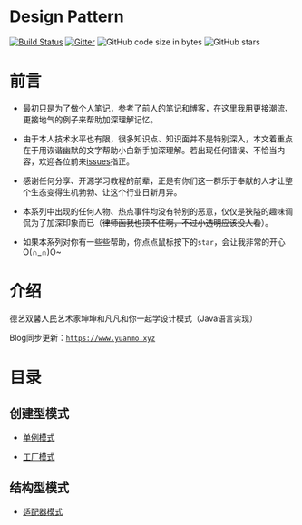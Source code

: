 # Design Pattern

[![Build Status](https://travis-ci.org/Matthew-Han/java-design-pattern.svg?branch=master)](https://travis-ci.org/Matthew-Han/java-design-pattern)
[![Gitter](https://badges.gitter.im/情感交流地带/community.svg)](https://gitter.im/情感交流地带/community?utm_source=badge&utm_medium=badge&utm_campaign=pr-badge)
![GitHub code size in bytes](https://img.shields.io/github/languages/code-size/matthew-han/java-design-pattern?color=%23CC99CC)
![GitHub stars](https://img.shields.io/github/stars/Matthew-Han/java-design-pattern?label=star&style=social)
# 前言

-	最初只是为了做个人笔记，参考了前人的笔记和博客，在这里我用更接潮流、更接地气的例子来帮助加深理解记忆。

-	由于本人技术水平也有限，很多知识点、知识面并不是特别深入，本文着重点在于用诙谐幽默的文字帮助小白新手加深理解。若出现任何错误、不恰当内容，欢迎各位前来[issues](https://github.com/Matthew-Han/java-design-pattern/issues)指正。

-	感谢任何分享、开源学习教程的前辈，正是有你们这一群乐于奉献的人才让整个生态变得生机勃勃、让这个行业日新月异。

-   本系列中出现的任何人物、热点事件均没有特别的恶意，仅仅是狭隘的趣味调侃为了加深印象而已（~~律师函我也顶不住啊，不过小透明应该没人看~~）。

-   如果本系列对你有一些些帮助，你点点鼠标按下的`star`，会让我非常的开心O(∩_∩)O~

# 介绍

德艺双馨人民艺术家坤坤和凡凡和你一起学设计模式（Java语言实现）

Blog同步更新：[`https://www.yuanmo.xyz`](https://www.yuanmo.xyz)

# 目录

## 创建型模式

- [单例模式](https://github.com/Matthew-Han/java-design-pattern/tree/master/singleton)

- [工厂模式](https://github.com/Matthew-Han/java-design-pattern/tree/master/factory)

## 结构型模式

- [适配器模式](https://github.com/Matthew-Han/java-design-pattern/tree/master/adapter)


